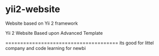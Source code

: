 # yii2-website
Website based on Yii 2 framework

Yii 2 Website Based upon Advanced Template

======================================
its good for littel company and code learning for newbi
